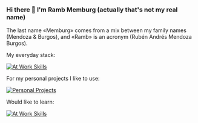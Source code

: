 ### Hi there 👋 I'm Ramb Memburg (actually that's not my real name)

The last name «Memburg» comes from a mix between my family names (Mendoza &
Burgos), and «Ramb» is an acronym (Rubén Andrés Mendoza Burgos).

My everyday stack:

[![At Work Skills](https://skillicons.dev/icons?i=java,selenium,nodejs,postman,aws,postgres)](https://skillicons.dev)

For my personal projects I like to use:

[![Personal Projects](https://skillicons.dev/icons?i=nodejs,js,astro,matlab,python,ps)](https://skillicons.dev)

Would like to learn:

[![At Work Skills](https://skillicons.dev/icons?i=godot,wasm,vim,pr,raspberrypi,mongo)](https://skillicons.dev)

